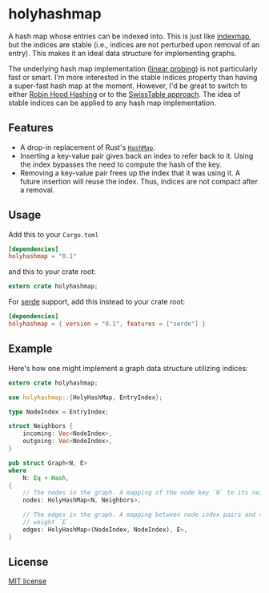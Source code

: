 # holyhashmap

A hash map whose entries can be indexed into. This is just like [indexmap][],
but the indices are stable (i.e., indices are not perturbed upon removal of an
entry). This makes it an ideal data structure for implementing graphs.

The underlying hash map implementation ([linear probing][]) is not particularly
fast or smart. I'm more interested in the stable indices property than having a
super-fast hash map at the moment. However, I'd be great to switch to either
[Robin Hood Hashing][] or to the [SwissTable approach][hashbrown]. The idea of
stable indices can be applied to any hash map implementation.

[indexmap]: https://github.com/bluss/indexmap
[linear probing]: https://en.wikipedia.org/wiki/Linear_probing
[Robin Hood Hashing]: https://en.wikipedia.org/wiki/Hash_table#Robin_Hood_hashing
[hashbrown]: https://github.com/Amanieu/hashbrown


## Features

 * A drop-in replacement of Rust's
   [`HashMap`](https://doc.rust-lang.org/std/collections/struct.HashMap.html).
 * Inserting a key-value pair gives back an index to refer back to it. Using the
   index bypasses the need to compute the hash of the key.
 * Removing a key-value pair frees up the index that it was using it. A future
   insertion will reuse the index. Thus, indices are not compact after a
   removal.


## Usage

Add this to your `Cargo.toml`

```toml
[dependencies]
holyhashmap = "0.1"
```

and this to your crate root:

```rust
extern crate holyhashmap;
```

For [serde](https://serde.rs/) support, add this instead to your crate root:

```toml
[dependencies]
holyhashmap = { version = "0.1", features = ["serde"] }
```

## Example

Here's how one might implement a graph data structure utilizing indices:

```rust
extern crate holyhashmap;

use holyhashmap::{HolyHashMap, EntryIndex};

type NodeIndex = EntryIndex;

struct Neighbors {
    incoming: Vec<NodeIndex>,
    outgoing: Vec<NodeIndex>,
}

pub struct Graph<N, E>
where
    N: Eq + Hash,
{
    // The nodes in the graph. A mapping of the node key `N` to its neighbors.
    nodes: HolyHashMap<N, Neighbors>,

    // The edges in the graph. A mapping between node index pairs and the edge
    // weight `E`.
    edges: HolyHashMap<(NodeIndex, NodeIndex), E>,
}
```

## License

[MIT license](LICENSE)
